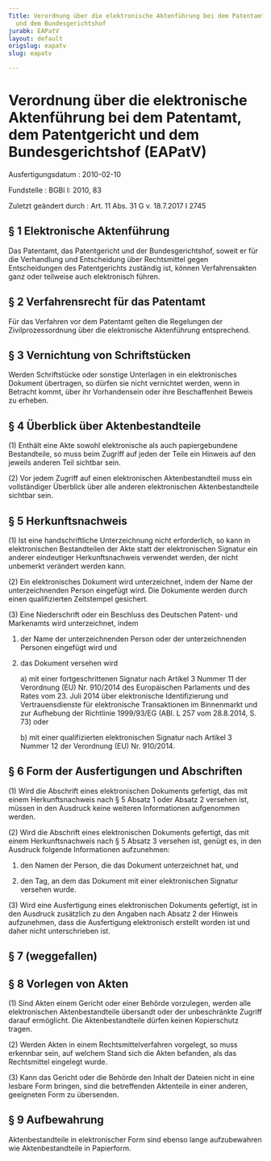 ```yaml
---
Title: Verordnung über die elektronische Aktenführung bei dem Patentamt, dem Patentgericht
  und dem Bundesgerichtshof
jurabk: EAPatV
layout: default
origslug: eapatv
slug: eapatv

---
```


# Verordnung über die elektronische Aktenführung bei dem Patentamt, dem Patentgericht und dem Bundesgerichtshof (EAPatV)

Ausfertigungsdatum
:   2010-02-10

Fundstelle
:   BGBl I: 2010, 83

Zuletzt geändert durch
:   Art. 11 Abs. 31 G v. 18.7.2017 I 2745


## § 1 Elektronische Aktenführung

Das Patentamt, das Patentgericht und der Bundesgerichtshof, soweit er
für die Verhandlung und Entscheidung über Rechtsmittel gegen
Entscheidungen des Patentgerichts zuständig ist, können
Verfahrensakten ganz oder teilweise auch elektronisch führen.


## § 2 Verfahrensrecht für das Patentamt

Für das Verfahren vor dem Patentamt gelten die Regelungen der
Zivilprozessordnung über die elektronische Aktenführung entsprechend.


## § 3 Vernichtung von Schriftstücken

Werden Schriftstücke oder sonstige Unterlagen in ein elektronisches
Dokument übertragen, so dürfen sie nicht vernichtet werden, wenn in
Betracht kommt, über ihr Vorhandensein oder ihre Beschaffenheit Beweis
zu erheben.


## § 4 Überblick über Aktenbestandteile

(1) Enthält eine Akte sowohl elektronische als auch papiergebundene
Bestandteile, so muss beim Zugriff auf jeden der Teile ein Hinweis auf
den jeweils anderen Teil sichtbar sein.

(2) Vor jedem Zugriff auf einen elektronischen Aktenbestandteil muss
ein vollständiger Überblick über alle anderen elektronischen
Aktenbestandteile sichtbar sein.


## § 5 Herkunftsnachweis

(1) Ist eine handschriftliche Unterzeichnung nicht erforderlich, so
kann in elektronischen Bestandteilen der Akte statt der elektronischen
Signatur ein anderer eindeutiger Herkunftsnachweis verwendet werden,
der nicht unbemerkt verändert werden kann.

(2) Ein elektronisches Dokument wird unterzeichnet, indem der Name der
unterzeichnenden Person eingefügt wird. Die Dokumente werden durch
einen qualifizierten Zeitstempel gesichert.

(3) Eine Niederschrift oder ein Beschluss des Deutschen Patent- und
Markenamts wird unterzeichnet, indem

1.  der Name der unterzeichnenden Person oder der unterzeichnenden
    Personen eingefügt wird und


2.  das Dokument versehen wird

    a)  mit einer fortgeschrittenen Signatur nach Artikel 3 Nummer 11 der
        Verordnung (EU) Nr. 910/2014 des Europäischen Parlaments und des Rates
        vom 23. Juli 2014 über elektronische Identifizierung und
        Vertrauensdienste für elektronische Transaktionen im Binnenmarkt und
        zur Aufhebung der Richtlinie 1999/93/EG (ABl. L 257 vom 28.8.2014, S.
        73) oder


    b)  mit einer qualifizierten elektronischen Signatur nach Artikel 3 Nummer
        12 der Verordnung (EU) Nr. 910/2014.








## § 6 Form der Ausfertigungen und Abschriften

(1) Wird die Abschrift eines elektronischen Dokuments gefertigt, das
mit einem Herkunftsnachweis nach § 5 Absatz 1 oder Absatz 2 versehen
ist, müssen in den Ausdruck keine weiteren Informationen aufgenommen
werden.

(2) Wird die Abschrift eines elektronischen Dokuments gefertigt, das
mit einem Herkunftsnachweis nach § 5 Absatz 3 versehen ist, genügt es,
in den Ausdruck folgende Informationen aufzunehmen:

1.  den Namen der Person, die das Dokument unterzeichnet hat, und


2.  den Tag, an dem das Dokument mit einer elektronischen Signatur
    versehen wurde.




(3) Wird eine Ausfertigung eines elektronischen Dokuments gefertigt,
ist in den Ausdruck zusätzlich zu den Angaben nach Absatz 2 der
Hinweis aufzunehmen, dass die Ausfertigung elektronisch erstellt
worden ist und daher nicht unterschrieben ist.


## § 7 (weggefallen)



## § 8 Vorlegen von Akten

(1) Sind Akten einem Gericht oder einer Behörde vorzulegen, werden
alle elektronischen Aktenbestandteile übersandt oder der unbeschränkte
Zugriff darauf ermöglicht. Die Aktenbestandteile dürfen keinen
Kopierschutz tragen.

(2) Werden Akten in einem Rechtsmittelverfahren vorgelegt, so muss
erkennbar sein, auf welchem Stand sich die Akten befanden, als das
Rechtsmittel eingelegt wurde.

(3) Kann das Gericht oder die Behörde den Inhalt der Dateien nicht in
eine lesbare Form bringen, sind die betreffenden Aktenteile in einer
anderen, geeigneten Form zu übersenden.


## § 9 Aufbewahrung

Aktenbestandteile in elektronischer Form sind ebenso lange
aufzubewahren wie Aktenbestandteile in Papierform.

